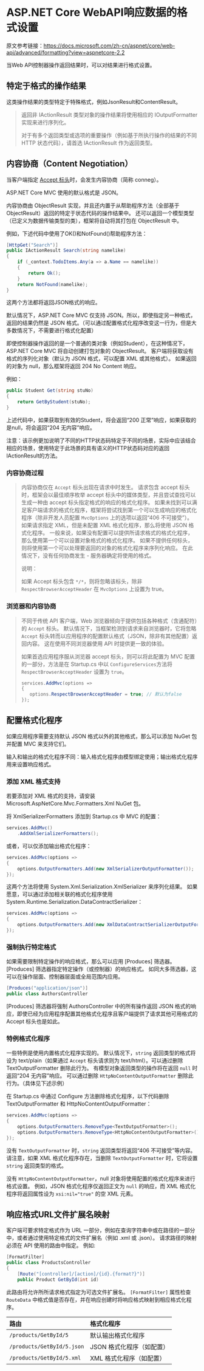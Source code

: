 # ASP.NET Core WebAPI响应数据的格式设置

原文参考链接：<https://docs.microsoft.com/zh-cn/aspnet/core/web-api/advanced/formatting?view=aspnetcore-2.2>

当Web API控制器操作返回结果时，可以对结果进行格式设置。



## 特定于格式的操作结果

这类操作结果的类型特定于特殊格式，例如JsonResult和ContentResult。

> 返回非 IActionResult 类型对象的操作结果将使用相应的 IOutputFormatter 实现来进行序列化。
>
> 对于有多个返回类型或选项的重要操作（例如基于所执行操作的结果的不同 HTTP 状态代码），请首选 IActionResult 作为返回类型。



## 内容协商（Content Negotiation）

当客户端指定 [Accept 标头](https://www.w3.org/Protocols/rfc2616/rfc2616-sec14.html)时，会发生内容协商（简称 conneg）。

ASP.NET Core MVC 使用的默认格式是 JSON。 

内容协商由 ObjectResult 实现，并且还内置于从帮助程序方法（全部基于 ObjectResult）返回的特定于状态代码的操作结果中。 还可以返回一个模型类型（已定义为数据传输类型的类），框架将自动将其打包在 ObjectResult 中。

例如，下述代码中使用了OK()和NotFound()帮助程序方法：

```c#
[HttpGet("Search")]
public IActionResult Search(string namelike)
{
    if (_context.TodoItems.Any(a => a.Name == namelike))
    {
        return Ok();
    }
    return NotFound(namelike);
}
```

这两个方法都将返回JSON格式的响应。

 默认情况下，ASP.NET Core MVC 仅支持 JSON。所以，即使指定另一种格式，返回的结果仍然是 JSON 格式。（可以通过配置格式化程序改变这一行为，但是大多数情况下，不需要进行格式化配置）

即使控制器操作返回的是一个普通的类对象（例如Student），在这种情况下，ASP.NET Core MVC 将自动创建打包对象的 ObjectResult。 客户端将获取设有格式的序列化对象（默认为 JSON 格式，可以配置 XML 或其他格式）。 如果返回的对象为 null，那么框架将返回 204 No Content 响应。

例如：

```c#
public Student Get(string stuNo)
{
    return GetByStudent(stuNo);
}
```

上述代码中，如果获取到有效的Student，将会返回“200 正常”响应，如果获取的是null，将会返回“204 无内容”响应。

注意：该示例更加说明了不同的HTTP状态码特定于不同的场景，实际中应该结合相应的场景，使用特定于此场景的具有语义的HTTP状态码对应的返回IActionResult的方法。

### 内容协商过程

> 内容协商仅在 `Accept` 标头出现在请求中时发生。 请求包含 accept 标头时，框架会以最佳顺序枚举 accept 标头中的媒体类型，并且尝试查找可以生成一种由 accept 标头指定格式的响应的格式化程序。 如果未找到可以满足客户端请求的格式化程序，框架将尝试找到第一个可以生成响应的格式化程序（除非开发人员配置 `MvcOptions` 上的选项以返回“406 不可接受”）。 如果请求指定 XML，但是未配置 XML 格式化程序，那么将使用 JSON 格式化程序。 一般来说，如果没有配置可以提供所请求格式的格式化程序，那么使用第一个可以设置对象格式的格式化程序。 如果不提供任何标头，则将使用第一个可以处理要返回的对象的格式化程序来序列化响应。 在此情况下，没有任何协商发生 - 服务器确定将使用的格式。
>
> 说明：
>
> 如果 Accept 标头包含 `*/*`，则将忽略该标头，除非 `RespectBrowserAcceptHeader` 在 `MvcOptions` 上设置为 true。

### 浏览器和内容协商

>不同于传统 API 客户端，Web 浏览器倾向于提供包括各种格式（含通配符）的 `Accept` 标头。 默认情况下，当框架检测到请求来自浏览器时，它将忽略 `Accept` 标头转而以应用程序的配置默认格式（JSON，除非有其他配置）返回内容。 这在使用不同浏览器使用 API 时提供更一致的体验。
>
>如果首选应用程序服从浏览器 accept 标头，则可以将此配置为 MVC 配置的一部分，方法是在 Startup.cs 中以 `ConfigureServices`方法将 `RespectBrowserAcceptHeader` 设置为 `true`。
>
>```c#
>services.AddMvc(options =>
>{
>    options.RespectBrowserAcceptHeader = true; // 默认为false
>});
>```



## 配置格式化程序

如果应用程序需要支持默认 JSON 格式以外的其他格式，那么可以添加 NuGet 包并配置 MVC 来支持它们。

 输入和输出的格式化程序不同：输入格式化程序由模型绑定使用；输出格式化程序用来设置响应格式。 

### 添加 XML 格式支持

若要添加对 XML 格式的支持，请安装 Microsoft.AspNetCore.Mvc.Formatters.Xml NuGet 包。

将 XmlSerializerFormatters 添加到 Startup.cs 中 MVC 的配置：

```c#
services.AddMvc()
    .AddXmlSerializerFormatters();
```

或者，可以仅添加输出格式化程序：

```c#
services.AddMvc(options =>
{
    options.OutputFormatters.Add(new XmlSerializerOutputFormatter());
});
```

这两个方法将使用 System.Xml.Serialization.XmlSerializer 来序列化结果。 如果愿意，可以通过添加相关联的格式化程序使用 System.Runtime.Serialization.DataContractSerializer：

```c#
services.AddMvc(options =>
{
    options.OutputFormatters.Add(new XmlDataContractSerializerOutputFormatter());
});
```

### 强制执行特定格式

如果需要限制特定操作的响应格式，那么可以应用 [Produces] 筛选器。 [Produces] 筛选器指定特定操作（或控制器）的响应格式。 如同大多筛选器，这可以在操作层面、控制器层面或全局范围内应用。

```c#
[Produces("application/json")]
public class AuthorsController
```

[Produces] 筛选器将强制 AuthorsController 中的所有操作返回 JSON 格式的响应，即使已经为应用程序配置其他格式化程序且客户端提供了请求其他可用格式的 Accept 标头也是如此。 

### 特例格式化程序

一些特例是使用内置格式化程序实现的。 默认情况下，`string` 返回类型的格式将设为 text/plain（如果通过 `Accept` 标头请求则为 text/html）。可以通过删除 TextOutputFormatter 删除此行为。 有模型对象返回类型的操作将在返回 `null` 时返回“204 无内容”响应。 可以通过删除 `HttpNoContentOutputFormatter` 删除此行为。（具体见下述示例）

在 Startup.cs 中通过 Configure 方法删除格式化程序，以下代码删除 TextOutputFormatter 和 HttpNoContentOutputFormatter：

```c#
services.AddMvc(options =>
{
    options.OutputFormatters.RemoveType<TextOutputFormatter>();
    options.OutputFormatters.RemoveType<HttpNoContentOutputFormatter>();
});
```

没有 `TextOutputFormatter` 时，`string` 返回类型将返回“406 不可接受”等内容。 请注意，如果 XML 格式化程序存在，当删除 `TextOutputFormatter` 时，它将设置 `string` 返回类型的格式。

没有 `HttpNoContentOutputFormatter`，null 对象将使用配置的格式化程序来进行格式设置。 例如，JSON 格式化程序仅返回正文为 `null` 的响应，而 XML 格式化程序将返回属性设为 `xsi:nil="true"` 的空 XML 元素。



## 响应格式URL文件扩展名映射

客户端可要求特定格式作为 URL 一部分，例如在查询字符串中或在路径的一部分中，或者通过使用特定格式的文件扩展名（例如 .xml 或 .json）。 请求路径的映射必须在 API 使用的路由中指定。 例如:

```c#
[FormatFilter]
public class ProductsController
{
    [Route("[controller]/[action]/{id}.{format?}")]
    public Product GetById(int id)
```

此路由将允许所所请求格式指定为可选文件扩展名。 `[FormatFilter]` 属性检查 `RouteData` 中格式值是否存在，并在响应创建时将响应格式映射到相应格式化程序。

| 路由                       | 格式化程序                |
| :------------------------- | :------------------------ |
| `/products/GetById/5`      | 默认输出格式化程序        |
| `/products/GetById/5.json` | JSON 格式化程序（如配置） |
| `/products/GetById/5.xml`  | XML 格式化程序（如配置）  |


